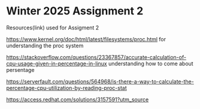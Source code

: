# Winter 2025 Assignment 2

Resources(link) used for Assigment 2 

https://www.kernel.org/doc/html/latest/filesystems/proc.html
for understanding the proc system 

https://stackoverflow.com/questions/23367857/accurate-calculation-of-cpu-usage-given-in-percentage-in-linux
understanding how to come about persentage

https://serverfault.com/questions/564968/is-there-a-way-to-calculate-the-percentage-cpu-utilization-by-reading-proc-stat


https://access.redhat.com/solutions/3157591?utm_source

 

